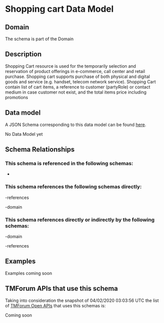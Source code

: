 # Shopping cart Data Model

## Domain

The  schema is part of the  Domain

## Description

Shopping Cart resource is used for the temporarily selection and reservation of product offerings in e-commerce, call center and retail purchase. Shopping cart supports purchase of both physical and digital goods and service (e.g. handset, telecom network service). Shopping Cart contain list of cart items, a reference to customer (partyRole) or contact medium in case customer not exist, and the total items price including promotions

## Data model

A JSON Schema corresponding to this data model can be found
[here](https://github.com/tmforum-rand/schemas/blob/candidates/Customer/ShoppingCart.schema.json).

No Data Model yet

## Schema Relationships

### This schema is referenced in the following schemas:

-

### This schema references the following schemas directly:

-references

-domain

### This schema references directly or indirectly by the following schemas:

-domain

-references



## Examples

Examples coming soon

## TMForum APIs that use this schema

Taking into consideration the snapshot of 04/02/2020 03:03:56 UTC the list of [TMForum Open APIs](https://www.tmforum.org/open-apis/) that uses this schemas is:

Coming soon